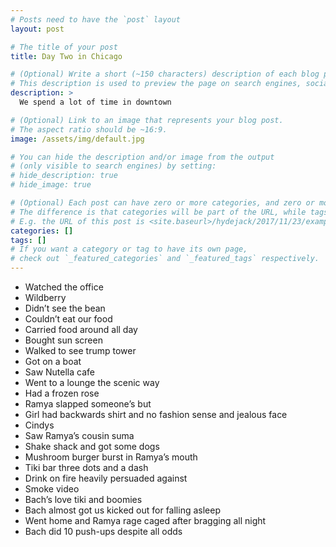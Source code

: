 ```yaml
---
# Posts need to have the `post` layout
layout: post

# The title of your post
title: Day Two in Chicago

# (Optional) Write a short (~150 characters) description of each blog post.
# This description is used to preview the page on search engines, social media, etc.
description: >
  We spend a lot of time in downtown

# (Optional) Link to an image that represents your blog post.
# The aspect ratio should be ~16:9.
image: /assets/img/default.jpg

# You can hide the description and/or image from the output
# (only visible to search engines) by setting:
# hide_description: true
# hide_image: true

# (Optional) Each post can have zero or more categories, and zero or more tags.
# The difference is that categories will be part of the URL, while tags will not.
# E.g. the URL of this post is <site.baseurl>/hydejack/2017/11/23/example-content/
categories: []
tags: []
# If you want a category or tag to have its own page,
# check out `_featured_categories` and `_featured_tags` respectively.
---
```


- Watched the office 
- Wildberry 
- Didn’t see the bean 
- Couldn’t eat our food 
- Carried food around all day
- Bought sun screen 
- Walked to see trump tower
- Got on a boat 
- Saw Nutella cafe 
- Went to a lounge the scenic way 
- Had a frozen rose 
- Ramya slapped someone’s but
- Girl had backwards shirt and no fashion sense and jealous face 
- Cindys
- Saw Ramya’s cousin suma 
- Shake shack and got some dogs 
- Mushroom burger burst in Ramya’s mouth
- Tiki bar three dots and a dash
- Drink on fire heavily persuaded against 
- Smoke video
- Bach’s love tiki and boomies 
- Bach almost got us kicked out for falling asleep 
- Went home and Ramya rage caged after bragging all night 
- Bach did 10 push-ups despite all odds 
